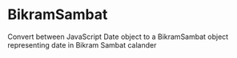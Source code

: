 # BikramSambat
Convert between JavaScript Date object to a BikramSambat object representing date in Bikram Sambat calander
